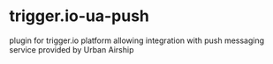 trigger.io-ua-push
==================

plugin for trigger.io platform allowing integration with push messaging service provided by Urban Airship
